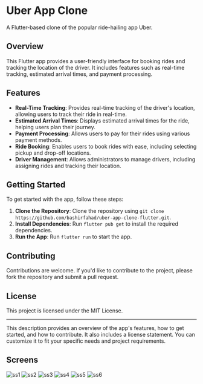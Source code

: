 
**Uber App Clone**
=====================

A Flutter-based clone of the popular ride-hailing app Uber.

**Overview**
------------

This Flutter app provides a user-friendly interface for booking rides and tracking the location of the driver. It includes features such as real-time tracking, estimated arrival times, and payment processing.

**Features**
------------

- **Real-Time Tracking**: Provides real-time tracking of the driver's location, allowing users to track their ride in real-time.
- **Estimated Arrival Times**: Displays estimated arrival times for the ride, helping users plan their journey.
- **Payment Processing**: Allows users to pay for their rides using various payment methods.
- **Ride Booking**: Enables users to book rides with ease, including selecting pickup and drop-off locations.
- **Driver Management**: Allows administrators to manage drivers, including assigning rides and tracking their location.

**Getting Started**
-------------------

To get started with the app, follow these steps:

1. **Clone the Repository**: Clone the repository using `git clone https://github.com/bashirfahad/uber-app-clone-flutter.git`.
2. **Install Dependencies**: Run `flutter pub get` to install the required dependencies.
3. **Run the App**: Run `flutter run` to start the app.

**Contributing**
--------------

Contributions are welcome. If you'd like to contribute to the project, please fork the repository and submit a pull request.

**License**
---------

This project is licensed under the MIT License.

---

This description provides an overview of the app's features, how to get started, and how to contribute. It also includes a license statement. You can customize it to fit your specific needs and project requirements.

## Screens
![ss1](https://raw.githubusercontent.com/Benjith/uber_ui_clone/master/ss/1.jpg)
![ss2](https://raw.githubusercontent.com/Benjith/uber_ui_clone/master/ss/2.jpg)
![ss3](https://raw.githubusercontent.com/Benjith/uber_ui_clone/master/ss/3.jpg)
![ss4](https://raw.githubusercontent.com/Benjith/uber_ui_clone/master/ss/4.jpg)
![ss5](https://raw.githubusercontent.com/Benjith/uber_ui_clone/master/ss/5.jpg)
![ss6](https://raw.githubusercontent.com/Benjith/uber_ui_clone/master/ss/6.jpg)

